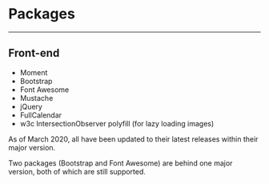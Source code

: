 # Packages

----

## Front-end

* Moment
* Bootstrap
* Font Awesome
* Mustache
* jQuery
* FullCalendar
* w3c IntersectionObserver polyfill (for lazy loading images)

As of March 2020, all have been updated to their latest releases within their major version. 

Two packages (Bootstrap and Font Awesome) are behind one major version, both of which are still supported. 
